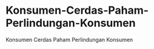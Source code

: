 Konsumen-Cerdas-Paham-Perlindungan-Konsumen
===========================================

Konsumen Cerdas Paham Perlindungan Konsumen